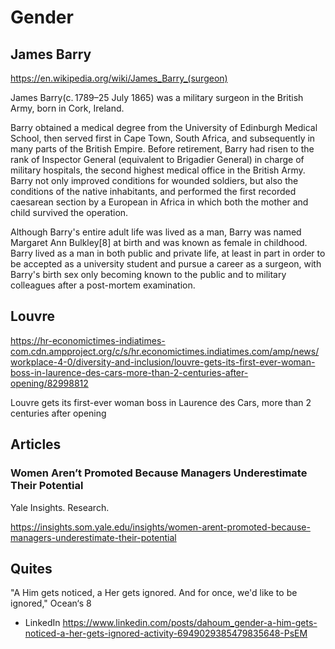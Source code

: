 # Gender

## James Barry

https://en.wikipedia.org/wiki/James_Barry_(surgeon)

James Barry(c. 1789–25 July 1865) was a military surgeon in the British Army, born in Cork, Ireland.

Barry obtained a medical degree from the University of Edinburgh Medical School, then served first in Cape Town, South Africa, and subsequently in many parts of the British Empire. Before retirement, Barry had risen to the rank of Inspector General (equivalent to Brigadier General) in charge of military hospitals, the second highest medical office in the British Army. Barry not only improved conditions for wounded soldiers, but also the conditions of the native inhabitants, and performed the first recorded caesarean section by a European in Africa in which both the mother and child survived the operation.

Although Barry's entire adult life was lived as a man, Barry was named Margaret Ann Bulkley[8] at birth and was known as female in childhood. Barry lived as a man in both public and private life, at least in part in order to be accepted as a university student and pursue a career as a surgeon, with Barry's birth sex only becoming known to the public and to military colleagues after a post-mortem examination.

## Louvre

https://hr-economictimes-indiatimes-com.cdn.ampproject.org/c/s/hr.economictimes.indiatimes.com/amp/news/workplace-4-0/diversity-and-inclusion/louvre-gets-its-first-ever-woman-boss-in-laurence-des-cars-more-than-2-centuries-after-opening/82998812

Louvre gets its first-ever woman boss in Laurence des Cars, more than 2 centuries after opening

## Articles

### Women Aren’t Promoted Because Managers Underestimate Their Potential

Yale Insights. Research.

https://insights.som.yale.edu/insights/women-arent-promoted-because-managers-underestimate-their-potential 

## Quites

"A Him gets noticed, a Her gets ignored. And for once, we'd like to be ignored," Ocean‘s 8

* LinkedIn https://www.linkedin.com/posts/dahoum_gender-a-him-gets-noticed-a-her-gets-ignored-activity-6949029385479835648-PsEM
